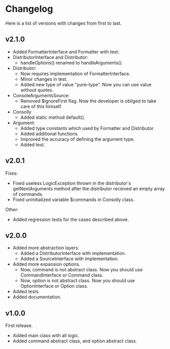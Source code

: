 # Changelog
Here is a list of versions with changes from first to last.

## v2.1.0
- Added FormatterInterface and Formatter with test:
- DistributorInterface and Distributor:
  - handleOptions() renamed to handleArguments().
- Distributor:
  - Now requires implementation of FormatterInterface.
  - Minor changes in test.
  - Added new type of value "pure-type". Now you can use value without quotes.
- ConsoleArgumentsSource:
  - Removed $ignoreFirst flag. Now the developer is obliged to take care of this himself.
- Consolly
  - Added static method default().
- Argument:
  - Added type constants which used by Formatter and Distributor.
  - Added additional functions.
  - Improved the accuracy of defining the argument type.
  - Added test.

## v2.0.1
Fixes:
- Fixed useless LogicException thrown in the distributor's getNextArguments method after the distributor received an empty array of commands.
- Fixed uninitialized variable $commands in Consolly class.

Other:
- Added regression tests for the cases described above.

## v2.0.0
- Added more abstraction layers.
  - Added a DistributorInterface with implementation.
  - Added a SourceInterface with implementation.
- Added more expansion options.
  - Now, command is not abstract class. Now you should use CommandInterface or Command class.
  - Now, option is not abstract class. Now you should use OptionInterface or Option class.
- Added tests.
- Added documentation.

## v1.0.0
First release.

- Added main class with all logic.
- Added command abstract class, and option abstract class.